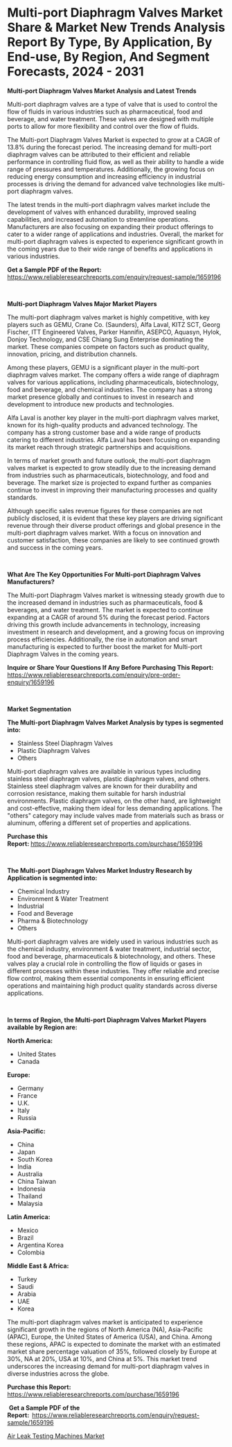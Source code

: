 <p><h1>Multi-port Diaphragm Valves Market Share & Market New Trends Analysis Report By Type, By Application, By End-use, By Region, And Segment Forecasts, 2024 - 2031</h1></p><p><strong>Multi-port Diaphragm Valves Market Analysis and Latest Trends</strong></p>
<p><p>Multi-port diaphragm valves are a type of valve that is used to control the flow of fluids in various industries such as pharmaceutical, food and beverage, and water treatment. These valves are designed with multiple ports to allow for more flexibility and control over the flow of fluids.</p><p>The Multi-port Diaphragm Valves Market is expected to grow at a CAGR of 13.8% during the forecast period. The increasing demand for multi-port diaphragm valves can be attributed to their efficient and reliable performance in controlling fluid flow, as well as their ability to handle a wide range of pressures and temperatures. Additionally, the growing focus on reducing energy consumption and increasing efficiency in industrial processes is driving the demand for advanced valve technologies like multi-port diaphragm valves.</p><p>The latest trends in the multi-port diaphragm valves market include the development of valves with enhanced durability, improved sealing capabilities, and increased automation to streamline operations. Manufacturers are also focusing on expanding their product offerings to cater to a wider range of applications and industries. Overall, the market for multi-port diaphragm valves is expected to experience significant growth in the coming years due to their wide range of benefits and applications in various industries.</p></p>
<p><strong>Get a Sample PDF of the Report:&nbsp;</strong> <a href="https://www.reliableresearchreports.com/enquiry/request-sample/1659196">https://www.reliableresearchreports.com/enquiry/request-sample/1659196</a></p>
<p>&nbsp;</p>
<p><strong>Multi-port Diaphragm Valves Major Market Players</strong></p>
<p><p>The multi-port diaphragm valves market is highly competitive, with key players such as GEMU, Crane Co. (Saunders), Alfa Laval, KITZ SCT, Georg Fischer, ITT Engineered Valves, Parker Hannifin, ASEPCO, Aquasyn, Hylok, Donjoy Technology, and CSE Chiang Sung Enterprise dominating the market. These companies compete on factors such as product quality, innovation, pricing, and distribution channels.</p><p>Among these players, GEMU is a significant player in the multi-port diaphragm valves market. The company offers a wide range of diaphragm valves for various applications, including pharmaceuticals, biotechnology, food and beverage, and chemical industries. The company has a strong market presence globally and continues to invest in research and development to introduce new products and technologies.</p><p>Alfa Laval is another key player in the multi-port diaphragm valves market, known for its high-quality products and advanced technology. The company has a strong customer base and a wide range of products catering to different industries. Alfa Laval has been focusing on expanding its market reach through strategic partnerships and acquisitions.</p><p>In terms of market growth and future outlook, the multi-port diaphragm valves market is expected to grow steadily due to the increasing demand from industries such as pharmaceuticals, biotechnology, and food and beverage. The market size is projected to expand further as companies continue to invest in improving their manufacturing processes and quality standards.</p><p>Although specific sales revenue figures for these companies are not publicly disclosed, it is evident that these key players are driving significant revenue through their diverse product offerings and global presence in the multi-port diaphragm valves market. With a focus on innovation and customer satisfaction, these companies are likely to see continued growth and success in the coming years.</p></p>
<p>&nbsp;</p>
<p><strong>What Are The Key Opportunities For Multi-port Diaphragm Valves Manufacturers?</strong></p>
<p><p>The Multi-port Diaphragm Valves market is witnessing steady growth due to the increased demand in industries such as pharmaceuticals, food & beverages, and water treatment. The market is expected to continue expanding at a CAGR of around 5% during the forecast period. Factors driving this growth include advancements in technology, increasing investment in research and development, and a growing focus on improving process efficiencies. Additionally, the rise in automation and smart manufacturing is expected to further boost the market for Multi-port Diaphragm Valves in the coming years.</p></p>
<p><strong>Inquire or Share Your Questions If Any Before Purchasing This Report:</strong> <a href="https://www.reliableresearchreports.com/enquiry/pre-order-enquiry/1659196">https://www.reliableresearchreports.com/enquiry/pre-order-enquiry/1659196</a></p>
<p>&nbsp;</p>
<p><strong>Market Segmentation</strong></p>
<p><strong>The Multi-port Diaphragm Valves Market Analysis by types is segmented into:</strong></p>
<p><ul><li>Stainless Steel Diaphragm Valves</li><li>Plastic Diaphragm Valves</li><li>Others</li></ul></p>
<p><p>Multi-port diaphragm valves are available in various types including stainless steel diaphragm valves, plastic diaphragm valves, and others. Stainless steel diaphragm valves are known for their durability and corrosion resistance, making them suitable for harsh industrial environments. Plastic diaphragm valves, on the other hand, are lightweight and cost-effective, making them ideal for less demanding applications. The "others" category may include valves made from materials such as brass or aluminum, offering a different set of properties and applications.</p></p>
<p><strong>Purchase this Report:&nbsp;</strong><a href="https://www.reliableresearchreports.com/purchase/1659196">https://www.reliableresearchreports.com/purchase/1659196</a></p>
<p>&nbsp;</p>
<p><strong>The Multi-port Diaphragm Valves Market Industry Research by Application is segmented into:</strong></p>
<p><ul><li>Chemical Industry</li><li>Environment & Water Treatment</li><li>Industrial</li><li>Food and Beverage</li><li>Pharma & Biotechnology</li><li>Others</li></ul></p>
<p><p>Multi-port diaphragm valves are widely used in various industries such as the chemical industry, environment & water treatment, industrial sector, food and beverage, pharmaceuticals & biotechnology, and others. These valves play a crucial role in controlling the flow of liquids or gases in different processes within these industries. They offer reliable and precise flow control, making them essential components in ensuring efficient operations and maintaining high product quality standards across diverse applications.</p></p>
<p>&nbsp;</p>
<p><strong>In terms of Region, the Multi-port Diaphragm Valves Market Players available by Region are:</strong></p>
<p>
    <p> <strong> North America: </strong>
        <ul>
            <li>United States</li>
            <li>Canada</li>
        </ul>
        </p> 
    <p> <strong> Europe: </strong>
        <ul>
            <li>Germany</li>
            <li>France</li>
            <li>U.K.</li>
            <li>Italy</li>
            <li>Russia</li>
        </ul>
        </p> 
    <p> <strong> Asia-Pacific: </strong>
        <ul>
            <li>China</li>
            <li>Japan</li>
            <li>South Korea</li>
            <li>India</li>
            <li>Australia</li>
            <li>China Taiwan</li>
            <li>Indonesia</li>
            <li>Thailand</li>
            <li>Malaysia</li>
        </ul>
        </p> 
    <p> <strong> Latin America: </strong>
        <ul>
            <li>Mexico</li>
            <li>Brazil</li>
            <li>Argentina Korea</li>
            <li>Colombia</li>
        </ul>
        </p> 
    <p> <strong> Middle East & Africa: </strong>
        <ul>
            <li>Turkey</li>
            <li>Saudi</li>
            <li>Arabia</li>
            <li>UAE</li>
            <li>Korea</li>
        </ul>
    </p>
    </p>
<p><p>The multi-port diaphragm valves market is anticipated to experience significant growth in the regions of North America (NA), Asia-Pacific (APAC), Europe, the United States of America (USA), and China. Among these regions, APAC is expected to dominate the market with an estimated market share percentage valuation of 35%, followed closely by Europe at 30%, NA at 20%, USA at 10%, and China at 5%. This market trend underscores the increasing demand for multi-port diaphragm valves in diverse industries across the globe.</p></p>
<p><strong>Purchase this Report: </strong><a href="https://www.reliableresearchreports.com/purchase/1659196">https://www.reliableresearchreports.com/purchase/1659196</a></p>
<p>&nbsp;<strong>Get a Sample PDF of the Report:&nbsp;&nbsp;</strong><a href="https://www.reliableresearchreports.com/enquiry/request-sample/1659196">https://www.reliableresearchreports.com/enquiry/request-sample/1659196</a></p>
<p><strong></strong></p>
<p><p><a href="https://github.com/laholand/Market-Research-Report-List-2/blob/main/air-leak-testing-machines-market.md">Air Leak Testing Machines Market</a></p></p>
